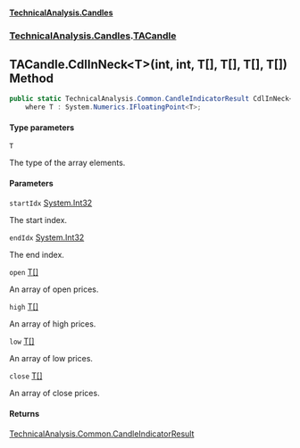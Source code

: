 #### [TechnicalAnalysis\.Candles](Atypical.TechnicalAnalysis.Candles.md 'Atypical\.TechnicalAnalysis\.Candles')
### [TechnicalAnalysis\.Candles](Atypical.TechnicalAnalysis.Candles.md#TechnicalAnalysis.Candles 'TechnicalAnalysis\.Candles').[TACandle](TACandle.md 'TechnicalAnalysis\.Candles\.TACandle')

## TACandle\.CdlInNeck\<T\>\(int, int, T\[\], T\[\], T\[\], T\[\]\) Method

```csharp
public static TechnicalAnalysis.Common.CandleIndicatorResult CdlInNeck<T>(int startIdx, int endIdx, T[] open, T[] high, T[] low, T[] close)
    where T : System.Numerics.IFloatingPoint<T>;
```
#### Type parameters

<a name='TechnicalAnalysis.Candles.TACandle.CdlInNeck_T_(int,int,T[],T[],T[],T[]).T'></a>

`T`

The type of the array elements\.
#### Parameters

<a name='TechnicalAnalysis.Candles.TACandle.CdlInNeck_T_(int,int,T[],T[],T[],T[]).startIdx'></a>

`startIdx` [System\.Int32](https://docs.microsoft.com/en-us/dotnet/api/System.Int32 'System\.Int32')

The start index\.

<a name='TechnicalAnalysis.Candles.TACandle.CdlInNeck_T_(int,int,T[],T[],T[],T[]).endIdx'></a>

`endIdx` [System\.Int32](https://docs.microsoft.com/en-us/dotnet/api/System.Int32 'System\.Int32')

The end index\.

<a name='TechnicalAnalysis.Candles.TACandle.CdlInNeck_T_(int,int,T[],T[],T[],T[]).open'></a>

`open` [T](TACandle.CdlInNeck_T_(int,int,T[],T[],T[],T[]).md#TechnicalAnalysis.Candles.TACandle.CdlInNeck_T_(int,int,T[],T[],T[],T[]).T 'TechnicalAnalysis\.Candles\.TACandle\.CdlInNeck\<T\>\(int, int, T\[\], T\[\], T\[\], T\[\]\)\.T')[\[\]](https://docs.microsoft.com/en-us/dotnet/api/System.Array 'System\.Array')

An array of open prices\.

<a name='TechnicalAnalysis.Candles.TACandle.CdlInNeck_T_(int,int,T[],T[],T[],T[]).high'></a>

`high` [T](TACandle.CdlInNeck_T_(int,int,T[],T[],T[],T[]).md#TechnicalAnalysis.Candles.TACandle.CdlInNeck_T_(int,int,T[],T[],T[],T[]).T 'TechnicalAnalysis\.Candles\.TACandle\.CdlInNeck\<T\>\(int, int, T\[\], T\[\], T\[\], T\[\]\)\.T')[\[\]](https://docs.microsoft.com/en-us/dotnet/api/System.Array 'System\.Array')

An array of high prices\.

<a name='TechnicalAnalysis.Candles.TACandle.CdlInNeck_T_(int,int,T[],T[],T[],T[]).low'></a>

`low` [T](TACandle.CdlInNeck_T_(int,int,T[],T[],T[],T[]).md#TechnicalAnalysis.Candles.TACandle.CdlInNeck_T_(int,int,T[],T[],T[],T[]).T 'TechnicalAnalysis\.Candles\.TACandle\.CdlInNeck\<T\>\(int, int, T\[\], T\[\], T\[\], T\[\]\)\.T')[\[\]](https://docs.microsoft.com/en-us/dotnet/api/System.Array 'System\.Array')

An array of low prices\.

<a name='TechnicalAnalysis.Candles.TACandle.CdlInNeck_T_(int,int,T[],T[],T[],T[]).close'></a>

`close` [T](TACandle.CdlInNeck_T_(int,int,T[],T[],T[],T[]).md#TechnicalAnalysis.Candles.TACandle.CdlInNeck_T_(int,int,T[],T[],T[],T[]).T 'TechnicalAnalysis\.Candles\.TACandle\.CdlInNeck\<T\>\(int, int, T\[\], T\[\], T\[\], T\[\]\)\.T')[\[\]](https://docs.microsoft.com/en-us/dotnet/api/System.Array 'System\.Array')

An array of close prices\.

#### Returns
[TechnicalAnalysis\.Common\.CandleIndicatorResult](https://docs.microsoft.com/en-us/dotnet/api/TechnicalAnalysis.Common.CandleIndicatorResult 'TechnicalAnalysis\.Common\.CandleIndicatorResult')